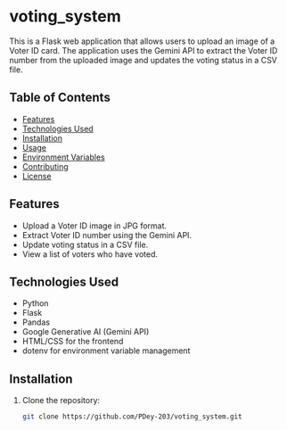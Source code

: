 # voting_system

This is a Flask web application that allows users to upload an image of a Voter ID card. The application uses the Gemini API to extract the Voter ID number from the uploaded image and updates the voting status in a CSV file.

## Table of Contents

- [Features](#features)
- [Technologies Used](#technologies-used)
- [Installation](#installation)
- [Usage](#usage)
- [Environment Variables](#environment-variables)
- [Contributing](#contributing)
- [License](#license)

## Features

- Upload a Voter ID image in JPG format.
- Extract Voter ID number using the Gemini API.
- Update voting status in a CSV file.
- View a list of voters who have voted.

## Technologies Used

- Python
- Flask
- Pandas
- Google Generative AI (Gemini API)
- HTML/CSS for the frontend
- dotenv for environment variable management

## Installation

1. Clone the repository:

   ```bash
   git clone https://github.com/PDey-203/voting_system.git